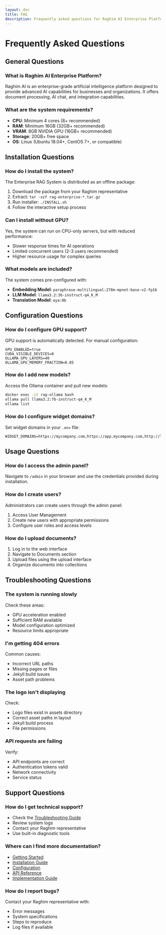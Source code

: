 ```yaml
---
layout: doc
title: FAQ
description: Frequently asked questions for Raghim AI Enterprise Platform
---
```


# Frequently Asked Questions

## General Questions

### What is Raghim AI Enterprise Platform?
Raghim AI is an enterprise-grade artificial intelligence platform designed to provide advanced AI capabilities for businesses and organizations. It offers document processing, AI chat, and integration capabilities.

### What are the system requirements?
- **CPU**: Minimum 4 cores (8+ recommended)
- **RAM**: Minimum 16GB (32GB+ recommended)
- **VRAM**: 8GB NVIDIA GPU (16GB+ recommended)
- **Storage**: 20GB+ free space
- **OS**: Linux (Ubuntu 18.04+, CentOS 7+, or compatible)

## Installation Questions

### How do I install the system?
The Enterprise RAG System is distributed as an offline package:

1. Download the package from your Raghim representative
2. Extract: `tar -xzf rag-enterprise-*.tar.gz`
3. Run installer: `./INSTALL.sh`
4. Follow the interactive setup process

### Can I install without GPU?
Yes, the system can run on CPU-only servers, but with reduced performance:
- Slower response times for AI operations
- Limited concurrent users (2-3 users recommended)
- Higher resource usage for complex queries

### What models are included?
The system comes pre-configured with:
- **Embedding Model**: `paraphrase-multilingual:278m-mpnet-base-v2-fp16`
- **LLM Model**: `llama3.2:3b-instruct-q4_K_M`
- **Translation Model**: `aya:8b`

## Configuration Questions

### How do I configure GPU support?
GPU support is automatically detected. For manual configuration:

```env
GPU_ENABLED=true
CUDA_VISIBLE_DEVICES=0
OLLAMA_GPU_LAYERS=40
OLLAMA_GPU_MEMORY_FRACTION=0.85
```

### How do I add new models?
Access the Ollama container and pull new models:

```bash
docker exec -it rag-ollama bash
ollama pull llama3.2:7b-instruct-q4_K_M
ollama list
```

### How do I configure widget domains?
Set widget domains in your `.env` file:

```env
WIDGET_DOMAINS=https://mycompany.com,https://app.mycompany.com,http://localhost:3000
```

## Usage Questions

### How do I access the admin panel?
Navigate to `/admin` in your browser and use the credentials provided during installation.

### How do I create users?
Administrators can create users through the admin panel:
1. Access User Management
2. Create new users with appropriate permissions
3. Configure user roles and access levels

### How do I upload documents?
1. Log in to the web interface
2. Navigate to Documents section
3. Upload files using the upload interface
4. Organize documents into collections

## Troubleshooting Questions

### The system is running slowly
Check these areas:
- GPU acceleration enabled
- Sufficient RAM available
- Model configuration optimized
- Resource limits appropriate

### I'm getting 404 errors
Common causes:
- Incorrect URL paths
- Missing pages or files
- Jekyll build issues
- Asset path problems

### The logo isn't displaying
Check:
- Logo files exist in assets directory
- Correct asset paths in layout
- Jekyll build process
- File permissions

### API requests are failing
Verify:
- API endpoints are correct
- Authentication tokens valid
- Network connectivity
- Service status

## Support Questions

### How do I get technical support?
- Check the [Troubleshooting Guide](/docs/troubleshooting)
- Review system logs
- Contact your Raghim representative
- Use built-in diagnostic tools

### Where can I find more documentation?
- [Getting Started](/docs/getting-started)
- [Installation Guide](/docs/installation)
- [Configuration](/docs/configuration)
- [API Reference](/api/)
- [Implementation Guide](/guides/implementation)

### How do I report bugs?
Contact your Raghim representative with:
- Error messages
- System specifications
- Steps to reproduce
- Log files if available